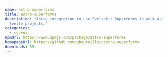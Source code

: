 ```yaml
---
name: astro-superforms
title: astro-superforms
description: "Astro integration to use Sveltekit Superforms in your Astro +
  Svelte projects:"
categories:
  - css+ui
npmUrl: https://www.npmjs.com/package/astro-superforms
homepageUrl: https://github.com/gbouteiller/astro-superforms
downloads: 59
---
```


